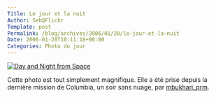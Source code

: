 ```yaml
--- 
Title: Le jour et la nuit
Author: Seb@Flickr
Template: post
Permalink: /blog/archives/2006/01/20/le-jour-et-la-nuit
Date: 2006-01-20T10:11:18+00:00
Categories: Photo du jour
--- 
```


<p><a href="http://www.flickr.com/photos/mbukhari/88534661/"><img src="http://static.flickr.com/13/88534661_9ce692234b_m.jpg" alt="Day and Night from Space" /></a></p>
<p>Cette photo est tout simplement magnifique. Elle a été prise depuis la dernière mission de Columbia, un soir sans nuage, par <a href="http://www.flickr.com/photos/mbukhari/" title="Link to mbukhari_prm's photos">mbukhari_prm</a>.</p>
